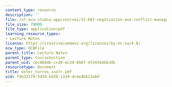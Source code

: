 ```yaml
---
content_type: resource
description: ''
file: /ol-ocw-studio-app/courses/15-667-negotiation-and-conflict-management-spring-2001/fde321f95d59bd3013a9dcee4bb12eb9_bster_torres_instr.pdf
file_size: 79009
file_type: application/pdf
learning_resource_types:
- Lecture Notes
license: https://creativecommons.org/licenses/by-nc-sa/4.0/
ocw_type: OCWFile
parent_title: Lecture Notes
parent_type: CourseSection
parent_uid: cbc0844b-ccd9-ec29-098f-45393b46b34b
resourcetype: Document
title: bster_torres_instr.pdf
uid: fde321f9-5d59-bd30-13a9-dcee4bb12eb9
---
```

